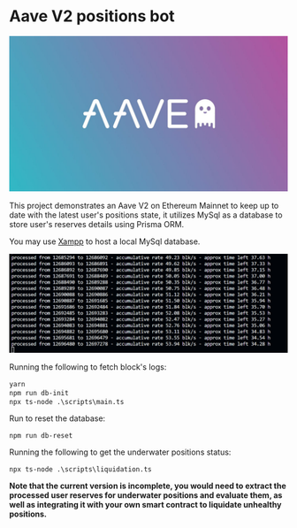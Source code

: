 # Aave V2 positions bot

![image info](./imgs/background.jpg)

This project demonstrates an Aave V2 on Ethereum Mainnet to keep up to date with the latest user's positions state, it utilizes MySql as a database to store user's reserves details using Prisma ORM.

You may use [Xampp](https://www.apachefriends.org/) to host a local MySql database.

![image info](./imgs/screenshot.png)

Running the following to fetch block's logs:
```shell
yarn
npm run db-init
npx ts-node .\scripts\main.ts
```

Run to reset the database:
```shell
npm run db-reset
```

Running the following to get the underwater positions status:
```shell
npx ts-node .\scripts\liquidation.ts
```

**Note that the current version is incomplete, you would need to extract the processed user reserves for underwater positions and evaluate them, as well as integrating it with your own smart contract to liquidate unhealthy positions.**